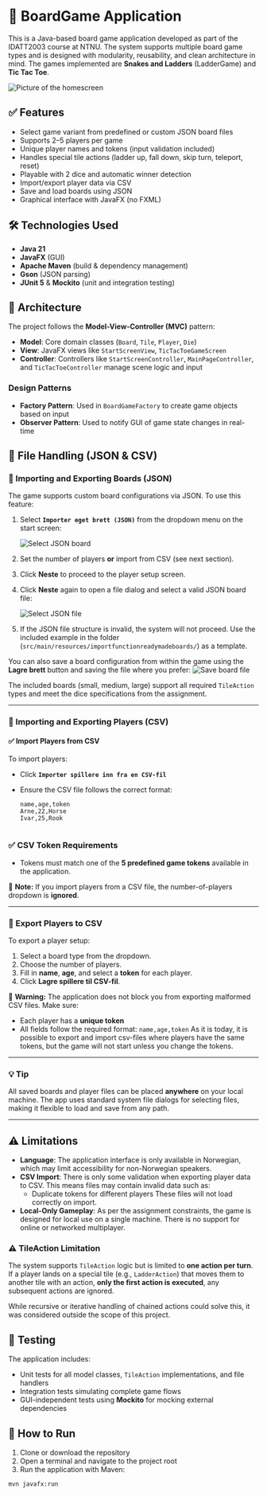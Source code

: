 # 🧩 BoardGame Application

This is a Java-based board game application developed as part of the IDATT2003 course at NTNU. The system supports multiple board game types and is designed with modularity, reusability, and clean architecture in mind. The games implemented are **Snakes and Ladders** (LadderGame) and **Tic Tac Toe**.

![Picture of the homescreen](https://private-user-images.githubusercontent.com/184321227/446966437-bfc4ff14-99b7-4cd1-9d08-f1e8debbe29f.png?jwt=eyJhbGciOiJIUzI1NiIsInR5cCI6IkpXVCJ9.eyJpc3MiOiJnaXRodWIuY29tIiwiYXVkIjoicmF3LmdpdGh1YnVzZXJjb250ZW50LmNvbSIsImtleSI6ImtleTUiLCJleHAiOjE3NDc5OTUxOTcsIm5iZiI6MTc0Nzk5NDg5NywicGF0aCI6Ii8xODQzMjEyMjcvNDQ2OTY2NDM3LWJmYzRmZjE0LTk5YjctNGNkMS05ZDA4LWYxZThkZWJiZTI5Zi5wbmc_WC1BbXotQWxnb3JpdGhtPUFXUzQtSE1BQy1TSEEyNTYmWC1BbXotQ3JlZGVudGlhbD1BS0lBVkNPRFlMU0E1M1BRSzRaQSUyRjIwMjUwNTIzJTJGdXMtZWFzdC0xJTJGczMlMkZhd3M0X3JlcXVlc3QmWC1BbXotRGF0ZT0yMDI1MDUyM1QxMDA4MTdaJlgtQW16LUV4cGlyZXM9MzAwJlgtQW16LVNpZ25hdHVyZT03ZGUzMWZkMWRmNzA4N2ZlODlmZDY3OGIzMDEzMDVmOWE4YjkzZWJlZjNkMDhmY2RiMTU2NTdhMDQwZDNmYzQ0JlgtQW16LVNpZ25lZEhlYWRlcnM9aG9zdCJ9.psLu4AbLYl1Y01j_RzGCwMUlH1N9mWlnTvgncBnLpEQ)

## ✅ Features

- Select game variant from predefined or custom JSON board files
- Supports 2–5 players per game
- Unique player names and tokens (input validation included)
- Handles special tile actions (ladder up, fall down, skip turn, teleport, reset)
- Playable with 2 dice and automatic winner detection
- Import/export player data via CSV
- Save and load boards using JSON
- Graphical interface with JavaFX (no FXML)

## 🛠 Technologies Used

- **Java 21**
- **JavaFX** (GUI)
- **Apache Maven** (build & dependency management)
- **Gson** (JSON parsing)
- **JUnit 5** & **Mockito** (unit and integration testing)

## 🧱 Architecture

The project follows the **Model-View-Controller (MVC)** pattern:

- **Model**: Core domain classes (`Board`, `Tile`, `Player`, `Die`)
- **View**: JavaFX views like `StartScreenView`, `TicTacToeGameScreen`
- **Controller**: Controllers like `StartScreenController`, `MainPageController`, and `TicTacToeController` manage scene logic and input

### Design Patterns

- **Factory Pattern**: Used in `BoardGameFactory` to create game objects based on input
- **Observer Pattern**: Used to notify GUI of game state changes in real-time

## 📁 File Handling (JSON & CSV)

### 🧩 Importing and Exporting Boards (JSON)

The game supports custom board configurations via JSON. To use this feature:

1. Select **`Importer eget brett (JSON)`** from the dropdown menu on the start screen:

   ![Select JSON board](https://private-user-images.githubusercontent.com/184321227/446966286-58996d67-77bf-49a9-a642-c1e1dce156ae.png?jwt=eyJhbGciOiJIUzI1NiIsInR5cCI6IkpXVCJ9.eyJpc3MiOiJnaXRodWIuY29tIiwiYXVkIjoicmF3LmdpdGh1YnVzZXJjb250ZW50LmNvbSIsImtleSI6ImtleTUiLCJleHAiOjE3NDc5OTQ5NTcsIm5iZiI6MTc0Nzk5NDY1NywicGF0aCI6Ii8xODQzMjEyMjcvNDQ2OTY2Mjg2LTU4OTk2ZDY3LTc3YmYtNDlhOS1hNjQyLWMxZTFkY2UxNTZhZS5wbmc_WC1BbXotQWxnb3JpdGhtPUFXUzQtSE1BQy1TSEEyNTYmWC1BbXotQ3JlZGVudGlhbD1BS0lBVkNPRFlMU0E1M1BRSzRaQSUyRjIwMjUwNTIzJTJGdXMtZWFzdC0xJTJGczMlMkZhd3M0X3JlcXVlc3QmWC1BbXotRGF0ZT0yMDI1MDUyM1QxMDA0MTdaJlgtQW16LUV4cGlyZXM9MzAwJlgtQW16LVNpZ25hdHVyZT0xOTgzNTRhZTAyN2JjNzNmMTIxZGZmN2RlMDE5NTYxMjJmOTQwNzJmOWFjNjgxYjRjZTczMDg0YjhhZDZjMWJkJlgtQW16LVNpZ25lZEhlYWRlcnM9aG9zdCJ9.wOlbzIZ0Bf6xSDSdBsSdTvyjGWcmxs7hsD1yZom4eJI)

2. Set the number of players **or** import from CSV (see next section).
3. Click **Neste** to proceed to the player setup screen.
4. Click **Neste** again to open a file dialog and select a valid JSON board file:

   ![Select JSON file](https://private-user-images.githubusercontent.com/184321227/446966347-2740064c-9359-42a7-822f-382412722759.png?jwt=eyJhbGciOiJIUzI1NiIsInR5cCI6IkpXVCJ9.eyJpc3MiOiJnaXRodWIuY29tIiwiYXVkIjoicmF3LmdpdGh1YnVzZXJjb250ZW50LmNvbSIsImtleSI6ImtleTUiLCJleHAiOjE3NDc5OTUxOTcsIm5iZiI6MTc0Nzk5NDg5NywicGF0aCI6Ii8xODQzMjEyMjcvNDQ2OTY2MzQ3LTI3NDAwNjRjLTkzNTktNDJhNy04MjJmLTM4MjQxMjcyMjc1OS5wbmc_WC1BbXotQWxnb3JpdGhtPUFXUzQtSE1BQy1TSEEyNTYmWC1BbXotQ3JlZGVudGlhbD1BS0lBVkNPRFlMU0E1M1BRSzRaQSUyRjIwMjUwNTIzJTJGdXMtZWFzdC0xJTJGczMlMkZhd3M0X3JlcXVlc3QmWC1BbXotRGF0ZT0yMDI1MDUyM1QxMDA4MTdaJlgtQW16LUV4cGlyZXM9MzAwJlgtQW16LVNpZ25hdHVyZT01NTZkNTAyMmMwNmIzN2Y0ZDJmZDYyNTYyYzZjODBiMzU3MzM0ODk5NGIyZGY3MmIwNDdkNTMxZmYxNmNjMmExJlgtQW16LVNpZ25lZEhlYWRlcnM9aG9zdCJ9.dM4AuDdxsmqNS-lC5OtWCaGS9QRaByyyqEEbuhlVOUc)

5. If the JSON file structure is invalid, the system will not proceed. Use the included example in the folder (`src/main/resources/importfunctionreadymadeboards/`) as a template.

You can also save a board configuration from within the game using the **Lagre brett** button and saving the file where you prefer:
   ![Save board file](https://private-user-images.githubusercontent.com/184321227/446966386-4feca8d2-3c25-4273-9099-4c228e187663.png?jwt=eyJhbGciOiJIUzI1NiIsInR5cCI6IkpXVCJ9.eyJpc3MiOiJnaXRodWIuY29tIiwiYXVkIjoicmF3LmdpdGh1YnVzZXJjb250ZW50LmNvbSIsImtleSI6ImtleTUiLCJleHAiOjE3NDc5OTQ5NTcsIm5iZiI6MTc0Nzk5NDY1NywicGF0aCI6Ii8xODQzMjEyMjcvNDQ2OTY2Mzg2LTRmZWNhOGQyLTNjMjUtNDI3My05MDk5LTRjMjI4ZTE4NzY2My5wbmc_WC1BbXotQWxnb3JpdGhtPUFXUzQtSE1BQy1TSEEyNTYmWC1BbXotQ3JlZGVudGlhbD1BS0lBVkNPRFlMU0E1M1BRSzRaQSUyRjIwMjUwNTIzJTJGdXMtZWFzdC0xJTJGczMlMkZhd3M0X3JlcXVlc3QmWC1BbXotRGF0ZT0yMDI1MDUyM1QxMDA0MTdaJlgtQW16LUV4cGlyZXM9MzAwJlgtQW16LVNpZ25hdHVyZT1lNTU4OTJkOWM1ZjY5ZGM4MmE1ZTk3ODA2MzY4OGM0ODc1NWU1Yzk0MWVhZDE4YmE5NjA0ZGE0OGE1MDUzNmYwJlgtQW16LVNpZ25lZEhlYWRlcnM9aG9zdCJ9.N8TKOqLFnZsKJBj95s2DjQP7mxjaGg9bJz1va0zq7HU
)

The included boards (small, medium, large) support all required `TileAction` types and meet the dice specifications from the assignment.

---

### 👥 Importing and Exporting Players (CSV)

#### ✅ Import Players from CSV

To import players:

- Click **`Importer spillere inn fra en CSV-fil`**
- Ensure the CSV file follows the correct format:

  ```csv
  name,age,token
  Arne,22,Horse
  Ivar,25,Rook


### ✅ CSV Token Requirements

- Tokens must match one of the **5 predefined game tokens** available in the application.

📌 **Note:** If you import players from a CSV file, the number-of-players dropdown is **ignored**.

---

### 💾 Export Players to CSV

To export a player setup:

1. Select a board type from the dropdown.
2. Choose the number of players.
3. Fill in **name**, **age**, and select a **token** for each player.
4. Click **Lagre spillere til CSV-fil**.

🛑 **Warning:** The application does not block you from exporting malformed CSV files. Make sure:
- Each player has a **unique token**
- All fields follow the required format: `name,age,token`
As it is today, it is possible to export and import csv-files where players have the same tokens, but the game will not start unless you change the tokens. 

---

### 💡 Tip

All saved boards and player files can be placed **anywhere** on your local machine. The app uses standard system file dialogs for selecting files, making it flexible to load and save from any path.

---

## ⚠️ Limitations

- **Language**: The application interface is only available in Norwegian, which may limit accessibility for non-Norwegian speakers.
- **CSV Import**: There is only some validation when exporting player data to CSV. This means files may contain invalid data such as:
  - Duplicate tokens for different players
  These files will not load correctly on import.
- **Local-Only Gameplay**: As per the assignment constraints, the game is designed for local use on a single machine. There is no support for online or networked multiplayer.

### ⚠️ TileAction Limitation

The system supports `TileAction` logic but is limited to **one action per turn**.  
If a player lands on a special tile (e.g., `LadderAction`) that moves them to another tile with an action, **only the first action is executed**, any subsequent actions are ignored.

While recursive or iterative handling of chained actions could solve this, it was considered outside the scope of this project.

## 🧪 Testing

The application includes:

- Unit tests for all model classes, `TileAction` implementations, and file handlers
- Integration tests simulating complete game flows
- GUI-independent tests using **Mockito** for mocking external dependencies

## 🚀 How to Run

1. Clone or download the repository
2. Open a terminal and navigate to the project root
3. Run the application with Maven:

```bash
mvn javafx:run
